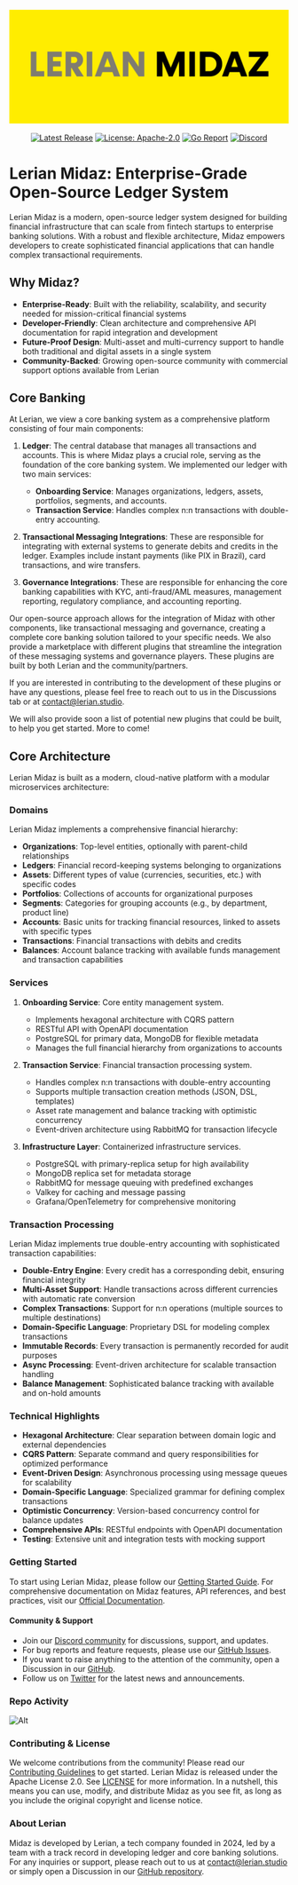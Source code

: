 ![banner](image/README/midaz-banner.png)

<div align="center">

[![Latest Release](https://img.shields.io/github/v/release/LerianStudio/midaz?include_prereleases)](https://github.com/LerianStudio/midaz/releases)
[![License: Apache-2.0](https://img.shields.io/badge/License-Apache_2.0-blue.svg)](https://github.com/LerianStudio/midaz/blob/main/LICENSE)
[![Go Report](https://goreportcard.com/badge/github.com/lerianstudio/midaz)](https://goreportcard.com/report/github.com/lerianstudio/midaz)
[![Discord](https://img.shields.io/badge/Discord-Lerian%20Studio-%237289da.svg?logo=discord)](https://discord.gg/DnhqKwkGv3)

</div>

# Lerian Midaz: Enterprise-Grade Open-Source Ledger System

Lerian Midaz is a modern, open-source ledger system designed for building financial infrastructure that can scale from fintech startups to enterprise banking solutions. With a robust and flexible architecture, Midaz empowers developers to create sophisticated financial applications that can handle complex transactional requirements.

## Why Midaz?

- **Enterprise-Ready**: Built with the reliability, scalability, and security needed for mission-critical financial systems
- **Developer-Friendly**: Clean architecture and comprehensive API documentation for rapid integration and development
- **Future-Proof Design**: Multi-asset and multi-currency support to handle both traditional and digital assets in a single system
- **Community-Backed**: Growing open-source community with commercial support options available from Lerian

## Core Banking

At Lerian, we view a core banking system as a comprehensive platform consisting of four main components:

1. **Ledger**: The central database that manages all transactions and accounts. This is where Midaz plays a crucial role, serving as the foundation of the core banking system. We implemented our ledger with two main services:

   - **Onboarding Service**: Manages organizations, ledgers, assets, portfolios, segments, and accounts.
   - **Transaction Service**: Handles complex n:n transactions with double-entry accounting.
2. **Transactional Messaging Integrations**: These are responsible for integrating with external systems to generate debits and credits in the ledger. Examples include instant payments (like PIX in Brazil), card transactions, and wire transfers.
3. **Governance Integrations**: These are responsible for enhancing the core banking capabilities with KYC, anti-fraud/AML measures, management reporting, regulatory compliance, and accounting reporting.

Our open-source approach allows for the integration of Midaz with other components, like transactional messaging and governance, creating a complete core banking solution tailored to your specific needs. We also provide a marketplace with different plugins that streamline the integration of these messaging systems and governance players. These plugins are built by both Lerian and the community/partners.

If you are interested in contributing to the development of these plugins or have any questions, please feel free to reach out to us in the Discussions tab or at [contact@lerian.studio](mailto:contact@lerian.studio).

We will also provide soon a list of potential new plugins that could be built, to help you get started. More to come!

## Core Architecture

Lerian Midaz is built as a modern, cloud-native platform with a modular microservices architecture:

### Domains

Lerian Midaz implements a comprehensive financial hierarchy:

- **Organizations**: Top-level entities, optionally with parent-child relationships
- **Ledgers**: Financial record-keeping systems belonging to organizations
- **Assets**: Different types of value (currencies, securities, etc.) with specific codes
- **Portfolios**: Collections of accounts for organizational purposes
- **Segments**: Categories for grouping accounts (e.g., by department, product line)
- **Accounts**: Basic units for tracking financial resources, linked to assets with specific types
- **Transactions**: Financial transactions with debits and credits
- **Balances**: Account balance tracking with available funds management and transaction capabilities

### Services

1. **Onboarding Service**: Core entity management system.

   - Implements hexagonal architecture with CQRS pattern
   - RESTful API with OpenAPI documentation
   - PostgreSQL for primary data, MongoDB for flexible metadata
   - Manages the full financial hierarchy from organizations to accounts
2. **Transaction Service**: Financial transaction processing system.

   - Handles complex n:n transactions with double-entry accounting
   - Supports multiple transaction creation methods (JSON, DSL, templates)
   - Asset rate management and balance tracking with optimistic concurrency
   - Event-driven architecture using RabbitMQ for transaction lifecycle
3. **Infrastructure Layer**: Containerized infrastructure services.

   - PostgreSQL with primary-replica setup for high availability
   - MongoDB replica set for metadata storage
   - RabbitMQ for message queuing with predefined exchanges
   - Valkey for caching and message passing
   - Grafana/OpenTelemetry for comprehensive monitoring

### Transaction Processing

Lerian Midaz implements true double-entry accounting with sophisticated transaction capabilities:

- **Double-Entry Engine**: Every credit has a corresponding debit, ensuring financial integrity
- **Multi-Asset Support**: Handle transactions across different currencies with automatic rate conversion
- **Complex Transactions**: Support for n:n operations (multiple sources to multiple destinations)
- **Domain-Specific Language**: Proprietary DSL for modeling complex transactions
- **Immutable Records**: Every transaction is permanently recorded for audit purposes
- **Async Processing**: Event-driven architecture for scalable transaction handling
- **Balance Management**: Sophisticated balance tracking with available and on-hold amounts

### Technical Highlights

- **Hexagonal Architecture**: Clear separation between domain logic and external dependencies
- **CQRS Pattern**: Separate command and query responsibilities for optimized performance
- **Event-Driven Design**: Asynchronous processing using message queues for scalability
- **Domain-Specific Language**: Specialized grammar for defining complex transactions
- **Optimistic Concurrency**: Version-based concurrency control for balance updates
- **Comprehensive APIs**: RESTful endpoints with OpenAPI documentation
- **Testing**: Extensive unit and integration tests with mocking support

### Getting Started

To start using Lerian Midaz, please follow our [Getting Started Guide](https://docs.lerian.studio/docs/getting-started). For comprehensive documentation on Midaz features, API references, and best practices, visit our [Official Documentation](https://docs.lerian.studio).

#### Community & Support

- Join our [Discord community](https://discord.gg/DnhqKwkGv3) for discussions, support, and updates.
- For bug reports and feature requests, please use our [GitHub Issues](https://github.com/LerianStudio/midaz/issues).
- If you want to raise anything to the attention of the community, open a Discussion in our [GitHub](https://github.com/LerianStudio/midaz/discussions).
- Follow us on [Twitter](https://twitter.com/LerianStudio) for the latest news and announcements.

### Repo Activity

![Alt](https://repobeats.axiom.co/api/embed/827f95068c3eb21900ed6a7191a53639481cbc75.svg "Repobeats analytics image")

### Contributing & License

We welcome contributions from the community! Please read our [Contributing Guidelines](CONTRIBUTING.md) to get started. Lerian Midaz is released under the Apache License 2.0. See [LICENSE](LICENSE) for more information. In a nutshell, this means you can use, modify, and distribute Midaz as you see fit, as long as you include the original copyright and license notice.

### About Lerian

Midaz is developed by Lerian, a tech company founded in 2024, led by a team with a track record in developing ledger and core banking solutions. For any inquiries or support, please reach out to us at [contact@lerian.studio](mailto:contact@lerian.studio) or simply open a Discussion in our [GitHub repository](https://github.com/LerianStudio/midaz/discussions).
